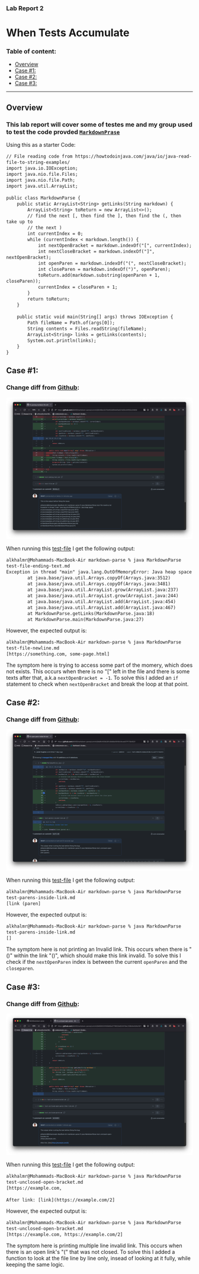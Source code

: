 ### Lab Report 2
# When Tests Accumulate

### Table of content:

  - [Overview](#overview)
  - [Case \#1:](#case-1)
  - [Case \#2:](#case-2)
  - [Case \#3:](#case-3)

---
## Overview
### This lab report will cover some of testes me and my group used to test the code provded [`MarkdownPrase`](https://github.com/ucsd-cse15l-w22/markdown-parse)

Using this as a starter Code:
```
// File reading code from https://howtodoinjava.com/java/io/java-read-file-to-string-examples/
import java.io.IOException;
import java.nio.file.Files;
import java.nio.file.Path;
import java.util.ArrayList;

public class MarkdownParse {
    public static ArrayList<String> getLinks(String markdown) {
        ArrayList<String> toReturn = new ArrayList<>();
        // find the next [, then find the ], then find the (, then take up to
        // the next )
        int currentIndex = 0;
        while (currentIndex < markdown.length()) {
            int nextOpenBracket = markdown.indexOf("[", currentIndex);
            int nextCloseBracket = markdown.indexOf("]", nextOpenBracket);
            int openParen = markdown.indexOf("(", nextCloseBracket);
            int closeParen = markdown.indexOf(")", openParen);
            toReturn.add(markdown.substring(openParen + 1, closeParen));
            currentIndex = closeParen + 1;
        }
        return toReturn;
    }

    public static void main(String[] args) throws IOException {
        Path fileName = Path.of(args[0]);
        String contents = Files.readString(fileName);
        ArrayList<String> links = getLinks(contents);
        System.out.println(links);
    }
}

```


## Case \#1:
###  Change diff from [Github](https://github.com/Mkhlf/markdown-parse/commit/9046bc5270d453df84ef0a021d05c04f05c04859):
[![image](lab-report-2-pics/Case_One.png)](https://github.com/Mkhlf/markdown-parse/commit/9046bc5270d453df84ef0a021d05c04f05c04859)


When running this [test-file](https://github.com/Mkhlf/markdown-parse/blob/main/test-ending-text.md) I get the following output: 

```
alkhalmr@Mohammads-MacBook-Air markdown-parse % java MarkdownParse test-file-ending-text.md
Exception in thread "main" java.lang.OutOfMemoryError: Java heap space
        at java.base/java.util.Arrays.copyOf(Arrays.java:3512)
        at java.base/java.util.Arrays.copyOf(Arrays.java:3481)
        at java.base/java.util.ArrayList.grow(ArrayList.java:237)
        at java.base/java.util.ArrayList.grow(ArrayList.java:244)
        at java.base/java.util.ArrayList.add(ArrayList.java:454)
        at java.base/java.util.ArrayList.add(ArrayList.java:467)
        at MarkdownParse.getLinks(MarkdownParse.java:18)
        at MarkdownParse.main(MarkdownParse.java:27)
```
However, the expected output is:
```
alkhalmr@Mohammads-MacBook-Air markdown-parse % java MarkdownParse test-file-newline.md
[https://something.com, some-page.html]
```

The symptom here is trying to access some part of the momery, which does not exists. This occurs when there is no "\[" left in the file and there is some texts after that, a.k.a `nextOpenBracket = -1`. To solve this I added an `if` statement to check when `nextOpenBracket` and break the loop at that point. 

## Case \#2:

###  Change diff from [Github](https://github.com/Mkhlf/markdown-parse/commit/9a9fc400b281c8db8a18160cfeced37f173b4521):
[![image](lab-report-2-pics/Case_Two.png)](https://github.com/Mkhlf/markdown-parse/commit/9a9fc400b281c8db8a18160cfeced37f173b4521)


When running this [test-file](https://github.com/Mkhlf/markdown-parse/blob/main/test-parens-inside-link.md) I get the following output: 

```
alkhalmr@Mohammads-MacBook-Air markdown-parse % java MarkdownParse  test-parens-inside-link.md
[link (paren]
```
However, the expected output is: 
```
alkhalmr@Mohammads-MacBook-Air markdown-parse % java MarkdownParse test-parens-inside-link.md
[]
```
The symptom here is not printing an Invalid link. This occurs when there is "\(\)" within the link "\(\)", which should make this link invalid. To solve this I check if the `nextOpenParen` index is between the current `openParen` and the `closeparen`. 

## Case \#3:


###  Change diff from [Github](https://github.com/Mkhlf/markdown-parse/commit/9d560031638d5a3779633e62447dec109b4e4d4a?diff=unified):
[![image](lab-report-2-pics/Case_Three.png)](https://github.com/Mkhlf/markdown-parse/commit/9d560031638d5a3779633e62447dec109b4e4d4a?diff=unified)


When running this [test-file](https://github.com/Mkhlf/markdown-parse/blob/main/test-unclosed-paren.md) I get the following output: 

```
alkhalmr@Mohammads-MacBook-Air markdown-parse % java MarkdownParse test-unclosed-open-bracket.md
[https://example.com, 

After link: [link](https://example.com/2]
```
However, the expected output is: 
```
alkhalmr@Mohammads-MacBook-Air markdown-parse % java MarkdownParse test-unclosed-open-bracket.md
[https://example.com, https://example.com/2]
```

The symptom here is printing multiple line invalid link. This occurs when there is an open link's "\(" that was not closed. To solve this I added a function to look at the file line by line only, insead of looking at it fully, while keeping the same logic.